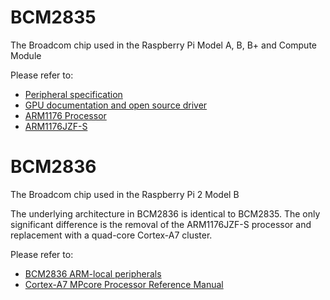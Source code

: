 # BCM2835

The Broadcom chip used in the Raspberry Pi Model A, B, B+ and Compute Module

Please refer to:

* [Peripheral specification](BCM2835-ARM-Peripherals.pdf)
* [GPU documentation and open source driver](http://www.broadcom.com/support/)
* [ARM1176 Processor](http://www.arm.com/products/processors/classic/arm11/arm1176.php)
* [ARM1176JZF-S](http://infocenter.arm.com/help/index.jsp?topic=/com.arm.doc.ddi0301h/index.html)

# BCM2836

The Broadcom chip used in the Raspberry Pi 2 Model B

The underlying architecture in BCM2836 is identical to BCM2835. The only significant difference is the removal of the ARM1176JZF-S processor and replacement with a quad-core Cortex-A7 cluster.

Please refer to:

* [BCM2836 ARM-local peripherals](../bcm2836/QA7_rev3.4.pdf)
* [Cortex-A7 MPcore Processor Reference Manual](http://infocenter.arm.com/help/index.jsp?topic=/com.arm.doc.ddi0464f/index.html)
